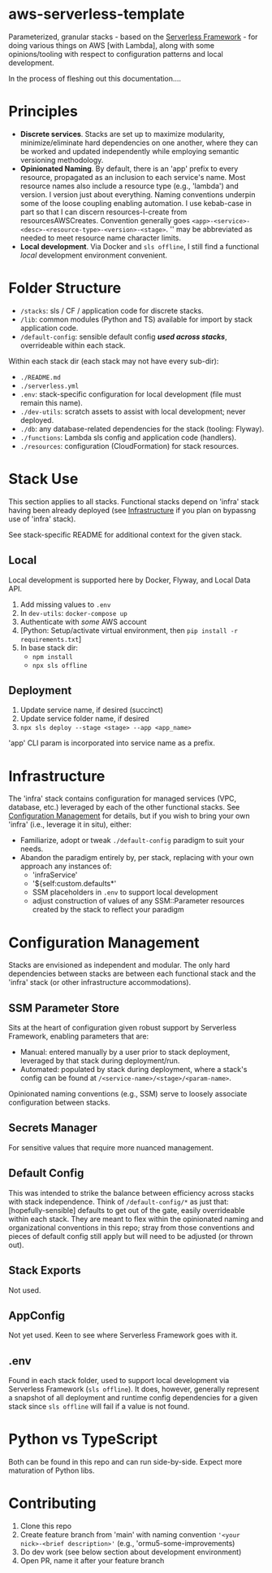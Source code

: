 # aws-serverless-template

Parameterized, granular stacks - based on the [Serverless Framework](https://serverless.com) - for doing various things on AWS
[with Lambda], along with some opinions/tooling with respect to configuration patterns and local development.

In the process of fleshing out this documentation....

# Principles

- **Discrete services**. Stacks are set up to maximize modularity, minimize/eliminate hard dependencies on one another,
  where they can be worked and updated independently while employing semantic versioning methodology.
- **Opinionated Naming**. By default, there is an 'app' prefix to every resource, propagated as an inclusion to each
  service's name. Most resource names also include a resource type (e.g., 'lambda') and version. I version 
  just about everything. Naming conventions underpin some of the loose coupling enabling automation. I use
  kebab-case in part so that I can discern resources-I-create from resourcesAWSCreates. Convention generally goes
  `<app>-<service>-<desc>-<resource-type>-<version>-<stage>`. '<desc>' may be abbreviated as needed to meet resource
  name character limits.
- **Local development**. Via Docker and `sls offline`, I still find a functional _local_ development environment convenient.

# Folder Structure

- `/stacks`: sls / CF / application code for discrete stacks.
- `/lib`: common modules (Python and TS) available for import by stack application code.
- `/default-config`: sensible default config ***used across stacks***, overrideable within each stack.

Within each stack dir (each stack may not have every sub-dir):

- `./README.md`
- `./serverless.yml`
- `.env`: stack-specific configuration for local development (file must remain this name).
- `./dev-utils`: scratch assets to assist with local development; never deployed.
- `./db`: any database-related dependencies for the stack (tooling: Flyway).
- `./functions`: Lambda sls config and application code (handlers).
- `./resources`: configuration (CloudFormation) for stack resources.

# Stack Use

This section applies to all stacks. Functional stacks depend on 'infra' stack having been already
deployed (see [Infrastructure](https://github.com/ormu5/aws-serverless-template?tab=readme-ov-file#infrastructure)
if you plan on bypassng use of 'infra' stack).

See stack-specific README for additional context for the given stack.

## Local

Local development is supported here by Docker, Flyway, and Local Data API.

1. Add missing values to `.env`
2. In `dev-utils`: `docker-compose up`
3. Authenticate with _some_ AWS account
4. \[Python: Setup/activate virtual environment, then `pip install -r requirements.txt`]
5. In base stack dir:
    - `npm install`
    - `npx sls offline`

## Deployment

1. Update service name, if desired (succinct)
2. Update service folder name, if desired
3. `npx sls deploy --stage <stage> --app <app_name>`

'app' CLI param is incorporated into service name as a prefix.

# Infrastructure

The 'infra' stack contains configuration for managed services (VPC, database, etc.) leveraged
by each of the other functional stacks. See [Configuration Management](https://github.com/ormu5/aws-serverless-template?tab=readme-ov-file#configuration-management) for details, but if you wish
to bring your own 'infra' (i.e., leverage it in situ), either:

- Familiarize, adopt or tweak `./default-config` paradigm to suit your needs.
- Abandon the paradigm entirely by, per stack, replacing with your own approach any instances of:
  - 'infraService'
  - '${self:custom.defaults*'
  - SSM placeholders in `.env` to support local development
  - adjust construction of values of any SSM::Parameter resources created by the stack to reflect your paradigm

# Configuration Management

Stacks are envisioned as independent and modular. The only hard dependencies between stacks are between each
functional stack and the 'infra' stack (or other infrastructure accommodations).

## SSM Parameter Store

Sits at the heart of configuration given robust support by Serverless Framework, enabling parameters that are:

- Manual: entered manually by a user prior to stack deployment, leveraged by that stack during deployment/run.
- Automated: populated by stack during deployment, where a stack's config can be found at
  `/<service-name>/<stage>/<param-name>`.

Opinionated naming conventions (e.g., SSM) serve to loosely associate configuration between stacks.

## Secrets Manager

For sensitive values that require more nuanced management.

## Default Config

This was intended to strike the balance between efficiency across stacks with stack independence. Think of
`/default-config/*` as just that: \[hopefully-sensible] defaults to get out of the gate, easily overrideable within
each stack. They are meant to flex within the opinionated naming and organizational conventions in this repo; stray
from those conventions and pieces of default config still apply but will need to be adjusted (or thrown out).

## Stack Exports

Not used.

## AppConfig

Not yet used. Keen to see where Serverless Framework goes with it.

## .env

Found in each stack folder, used to support local development via Serverless Framework (`sls offline`). It does,
however, generally represent a snapshot of all deployment and runtime config dependencies for a given stack
since `sls offline` will fail if a value is not found.

# Python vs TypeScript

Both can be found in this repo and can run side-by-side. Expect more maturation of Python libs.

# Contributing

1. Clone this repo
2. Create feature branch from 'main' with naming convention `'<your nick>-<brief description>'` (e.g., 'ormu5-some-improvements)
3. Do dev work (see below section about development environment)
4. Open PR, name it after your feature branch

